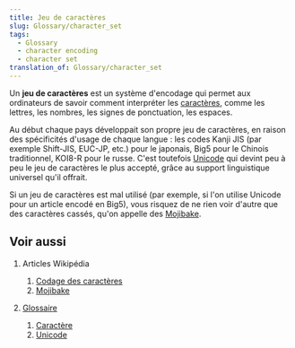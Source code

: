 ```yaml
---
title: Jeu de caractères
slug: Glossary/character_set
tags:
  - Glossary
  - character encoding
  - character set
translation_of: Glossary/character_set
---
```

Un **jeu de caractères** est un système d'encodage qui permet aux ordinateurs de savoir comment interpréter les [caractères](/fr/docs/Glossary/Character), comme les lettres, les nombres, les signes de ponctuation, les espaces.

Au début chaque pays développait son propre jeu de caractères, en raison des spécificités d'usage de chaque langue : les codes Kanji JIS (par exemple Shift-JIS, EUC-JP, etc.) pour le japonais, Big5 pour le Chinois traditionnel, KOI8-R pour le russe. C'est toutefois [Unicode](/fr/docs/Glossary/Unicode) qui devint peu à peu le jeu de caractères le plus accepté, grâce au support linguistique universel qu'il offrait.

Si un jeu de caractères est mal utilisé (par exemple, si l'on utilise Unicode pour un article encodé en Big5), vous risquez de ne rien voir d'autre que des caractères cassés, qu'on appelle des [Mojibake](https://fr.wikipedia.org/wiki/Mojibake).

## Voir aussi

1. Articles Wikipédia

    1. [Codage des caractères](https://fr.wikipedia.org/wiki/Codage_des_caract%C3%A8res)
    2. [Mojibake](https://fr.wikipedia.org/wiki/Mojibake)

2. [Glossaire](/fr/docs/Glossary)

    1. [Caractère](/fr/docs/Glossary/Character)
    2. [Unicode](/fr/docs/Glossary/Unicode)
